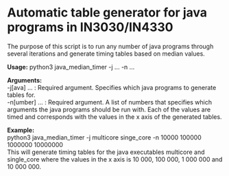 # Automatic table generator for java programs in IN3030/IN4330  
The purpose of this script is to run any number of java programs through several iterations and generate timing tables based on median values.  

**Usage:** python3 java\_median\_timer -j ... -n ...  

**Arguments:**  
\-j[ava]        ...     : Required argument. Specifies which java programs to generate tables for.  
\-n[umber]      ...     : Required argument. A list of numbers that specifies which arguments the java programs should be run with. Each of the values are timed and corresponds with the values in the x axis of the generated tables.  

**Example:**  
python3 java\_median\_timer -j multicore singe\_core -n 10000 100000 1000000 10000000  
This will generate timing tables for the java executables multicore and single\_core where the values in the x axis is 10 000, 100 000, 1 000 000 and 10 000 000.  
